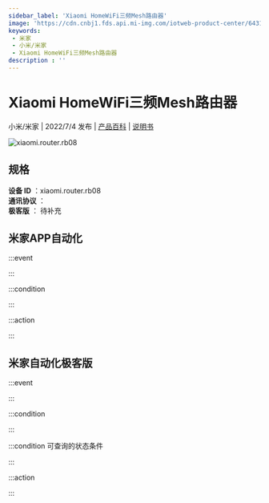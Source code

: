 ```yaml
---
sidebar_label: 'Xiaomi HomeWiFi三频Mesh路由器'
image: 'https://cdn.cnbj1.fds.api.mi-img.com/iotweb-product-center/643191dab04bccd9f5b25c4e46b3a989_1634730286254.png?GalaxyAccessKeyId=AKVGLQWBOVIRQ3XLEW&Expires=9223372036854775807&Signature=Mx8n+d+8vP8D2t+/swy6MjoAaMs='
keywords: 
 - 米家
 - 小米/米家
 - Xiaomi HomeWiFi三频Mesh路由器
description : ''
---
```

# Xiaomi HomeWiFi三频Mesh路由器

小米/米家 | 2022/7/4 发布 | [产品百科](https://home.mi.com/webapp/content/baike/product/index.html?model=xiaomi.router.rb08/) | [说明书](https://home.mi.com/views/introduction.html?model=xiaomi.router.rb08&region=cn)

![xiaomi.router.rb08](https://cdn.cnbj1.fds.api.mi-img.com/iotweb-product-center/643191dab04bccd9f5b25c4e46b3a989_1634730286254.png?GalaxyAccessKeyId=AKVGLQWBOVIRQ3XLEW&Expires=9223372036854775807&Signature=Mx8n+d+8vP8D2t+/swy6MjoAaMs=)

## 规格  
> 
**设备 ID** ：xiaomi.router.rb08  
**通讯协议** ：  
**极客版**  ： 待补充 


## 米家APP自动化  

:::event  

:::

:::condition  

:::

:::action   

:::

## 米家自动化极客版  

:::event  

:::

:::condition  

:::

:::condition 可查询的状态条件  

:::

:::action  

:::

        
